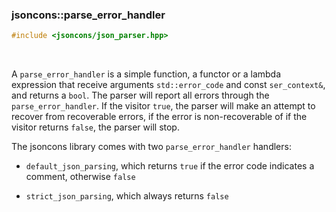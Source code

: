 ### jsoncons::parse_error_handler

```c++
#include <jsoncons/json_parser.hpp>
```

<br>

A `parse_error_handler` is a simple function, a functor or a lambda expression that receive arguments 
`std::error_code` and const `ser_context&`, and returns a `bool`. The parser will report all errors
through the `parse_error_handler`. If the visitor `true`, the parser
will make an attempt to recover from recoverable errors, if the error is non-recoverable of if the visitor
returns `false`, the parser will stop. 

The jsoncons library comes with two `parse_error_handler` handlers:

- `default_json_parsing`, which returns `true` if the error code indicates a comment, otherwise `false`

- `strict_json_parsing`, which always returns `false`



    

